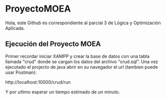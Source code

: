 # ProyectoMOEA
Hola, este Github es correspondiente al parcial 3 de Lógica y Optimización Aplicada.

## Ejecución del Proyecto MOEA

Primer recordar iniciar XAMPP y crear la base de datos con una tabla llamada "crud" donde se cargan los datos del archivo "crud.sql".
Una vez ejecutado el projecto de java abrir en su navegador el url (tambien puede usar Postman):

http://localhost:10000/crud/run

Y por ultimo esperar un tiempo estimado de un minuto.
